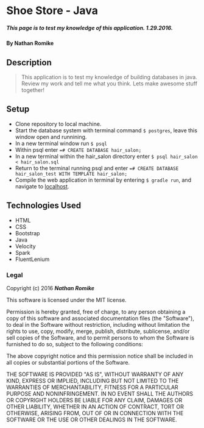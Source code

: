 # Shoe Store - Java

##### This page is to test my knowledge of this application. 1.29.2016.

#### By **Nathan Romike**

## Description

> This application is to test my knowledge of building databases in java. Review my work and tell me what you think. Lets make awesome stuff together!

## Setup

* Clone repository to local machine.
* Start the database system with terminal command `$ postgres`, leave this window open and runnining.
* In a new terminal window run `$ psql`
* Within psql enter `=# CREATE DATABASE hair_salon;`
* In a new terminal within the hair_salon directory enter `$ psql hair_salon < hair_salon.sql`
* Return to the terminal running psql and enter `=# CREATE DATABASE hair_salon_test WITH TEMPLATE hair_salon;`
* Compile the web application in terminal by entering `$ gradle run`, and navigate to [localhost](http://localhost:4567/).

## Technologies Used

* HTML
* CSS
* Bootstrap
* Java
* Velocity
* Spark
* FluentLenium

### Legal

Copyright (c) 2016 **_Nathan Romike_**

This software is licensed under the MIT license.

Permission is hereby granted, free of charge, to any person obtaining a copy
of this software and associated documentation files (the "Software"), to deal
in the Software without restriction, including without limitation the rights
to use, copy, modify, merge, publish, distribute, sublicense, and/or sell
copies of the Software, and to permit persons to whom the Software is
furnished to do so, subject to the following conditions:

The above copyright notice and this permission notice shall be included in
all copies or substantial portions of the Software.

THE SOFTWARE IS PROVIDED "AS IS", WITHOUT WARRANTY OF ANY KIND, EXPRESS OR
IMPLIED, INCLUDING BUT NOT LIMITED TO THE WARRANTIES OF MERCHANTABILITY,
FITNESS FOR A PARTICULAR PURPOSE AND NONINFRINGEMENT. IN NO EVENT SHALL THE
AUTHORS OR COPYRIGHT HOLDERS BE LIABLE FOR ANY CLAIM, DAMAGES OR OTHER
LIABILITY, WHETHER IN AN ACTION OF CONTRACT, TORT OR OTHERWISE, ARISING FROM,
OUT OF OR IN CONNECTION WITH THE SOFTWARE OR THE USE OR OTHER DEALINGS IN
THE SOFTWARE.

